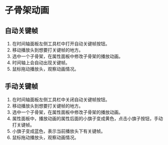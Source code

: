 # 子骨架动画

## 自动关键帧
1. 在时间轴面板左侧工具栏中打开自动关键帧按钮。
2. 移动播放头到想要打关键帧的地方。
3. 选中一个子骨架，在属性面板中修改子骨架的播放动画。
4. 时间轴上会自动出现关键帧。
5. 鼠标拖动播放头，观察动画情况。

## 手动关键帧
1. 在时间轴面板左侧工具栏中关闭自动关键帧按钮。
2. 移动播放头到想要打关键帧的地方。
3. 选中一个子骨架，在属性面板中修改子骨架的播放动画。
4. 属性面板中，播放动画的属性后面的小旗子变成黄色，点击小旗子按钮，手动打关键帧。
5. 小旗子变成蓝色，表示当前播放头下有关键帧。
6. 鼠标拖动播放头，观察动画情况。